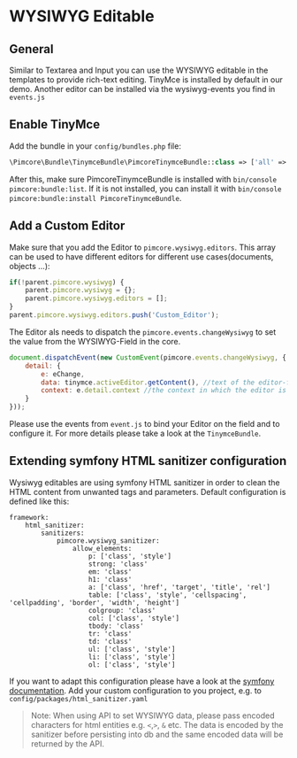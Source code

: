# WYSIWYG Editable

## General

Similar to Textarea and Input you can use the WYSIWYG editable in the templates to provide rich-text editing. TinyMce is installed by default in our demo. Another editor can be installed via the wysiwyg-events you find in `events.js`

## Enable TinyMce

Add the bundle in your `config/bundles.php` file:

```php
\Pimcore\Bundle\TinymceBundle\PimcoreTinymceBundle::class => ['all' => true],
```

After this, make sure PimcoreTinymceBundle is installed with `bin/console pimcore:bundle:list`.
If it is not installed, you can install it with `bin/console pimcore:bundle:install PimcoreTinymceBundle`.

## Add a Custom Editor
Make sure that you add the Editor to `pimcore.wysiwyg.editors`. This array can be used to have different editors for different use cases(documents, objects ...):
```javascript
if(!parent.pimcore.wysiwyg) {
    parent.pimcore.wysiwyg = {};
    parent.pimcore.wysiwyg.editors = [];
}
parent.pimcore.wysiwyg.editors.push('Custom_Editor');
```

The Editor als needs to dispatch the `pimcore.events.changeWysiwyg` to set the value from the WYSIWYG-Field in the core.
```javascript
document.dispatchEvent(new CustomEvent(pimcore.events.changeWysiwyg, {
    detail: {
        e: eChange,
        data: tinymce.activeEditor.getContent(), //text of the editor-field
        context: e.detail.context //the context in which the editor is registered (object, document ...) 
    }
}));
```

Please use the events from `event.js` to bind your Editor on the field and to configure it.
For more details please take a look at the `TinymceBundle`. 

## Extending symfony HTML sanitizer configuration

Wysiwyg editables are using symfony HTML sanitizer in order to clean the HTML content from unwanted tags and parameters. Default configuration is defined like this:
```
framework:
    html_sanitizer:
        sanitizers:
            pimcore.wysiwyg_sanitizer:
                allow_elements:
                    p: ['class', 'style']
                    strong: 'class'
                    em: 'class'
                    h1: 'class'
                    a: ['class', 'href', 'target', 'title', 'rel']
                    table: ['class', 'style', 'cellspacing', 'cellpadding', 'border', 'width', 'height']
                    colgroup: 'class'
                    col: ['class', 'style']
                    tbody: 'class'
                    tr: 'class'
                    td: 'class'
                    ul: ['class', 'style']
                    li: ['class', 'style']
                    ol: ['class', 'style']
```
If you want to adapt this configuration please have a look at the [symfony documentation](https://symfony.com/doc/current/html_sanitizer.html). Add your custom configuration to you project, e.g. to `config/packages/html_sanitizer.yaml`

> Note: When using API to set WYSIWYG data, please pass encoded characters for html entities e.g. `<`,`>`, `&` etc.
> The data is encoded by the sanitizer before persisting into db and the same encoded data will be returned by the API.
